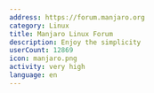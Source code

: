 ```yaml
---
address: https://forum.manjaro.org
category: Linux
title: Manjaro Linux Forum
description: Enjoy the simplicity
userCount: 12869
icon: manjaro.png
activity: very high
language: en
---
```


